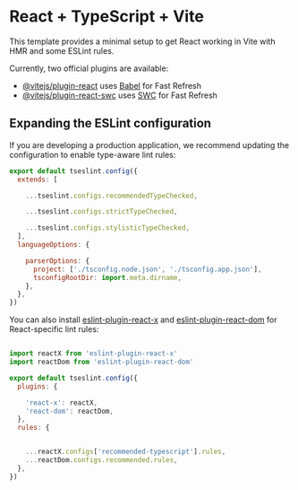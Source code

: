 # React + TypeScript + Vite

This template provides a minimal setup to get React working in Vite with HMR and some ESLint rules.

Currently, two official plugins are available:

- [@vitejs/plugin-react](https://github.com/vitejs/vite-plugin-react/blob/main/packages/plugin-react) uses [Babel](https://babeljs.io/) for Fast Refresh
- [@vitejs/plugin-react-swc](https://github.com/vitejs/vite-plugin-react/blob/main/packages/plugin-react-swc) uses [SWC](https://swc.rs/) for Fast Refresh

## Expanding the ESLint configuration

If you are developing a production application, we recommend updating the configuration to enable type-aware lint rules:

```js
export default tseslint.config({
  extends: [

    ...tseslint.configs.recommendedTypeChecked,

    ...tseslint.configs.strictTypeChecked,

    ...tseslint.configs.stylisticTypeChecked,
  ],
  languageOptions: {

    parserOptions: {
      project: ['./tsconfig.node.json', './tsconfig.app.json'],
      tsconfigRootDir: import.meta.dirname,
    },
  },
})
```

You can also install [eslint-plugin-react-x](https://github.com/Rel1cx/eslint-react/tree/main/packages/plugins/eslint-plugin-react-x) and [eslint-plugin-react-dom](https://github.com/Rel1cx/eslint-react/tree/main/packages/plugins/eslint-plugin-react-dom) for React-specific lint rules:

```js

import reactX from 'eslint-plugin-react-x'
import reactDom from 'eslint-plugin-react-dom'

export default tseslint.config({
  plugins: {

    'react-x': reactX,
    'react-dom': reactDom,
  },
  rules: {


    ...reactX.configs['recommended-typescript'].rules,
    ...reactDom.configs.recommended.rules,
  },
})
```

